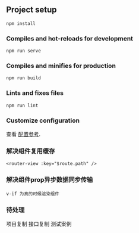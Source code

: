 ## Project setup
```
npm install
```

### Compiles and hot-reloads for development
```
npm run serve
```

### Compiles and minifies for production
```
npm run build
```

### Lints and fixes files
```
npm run lint
```

### Customize configuration
查看 [配置参考](https://cli.vuejs.org/config/).


### 解决组件复用缓存
    <router-view :key="$route.path" />
### 解决组件prop异步数据同步传输
    v-if 为真的时候渲染组件    

### 待处理
项目复制
接口复制
测试案例




